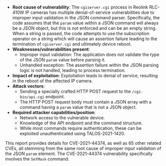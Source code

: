 - **Root cause of vulnerability**: The `cgiserver.cgi` process in Reolink RLC-410W IP cameras has multiple denial-of-service vulnerabilities due to improper input validation in the JSON command parser. Specifically, the code assumes that the `param` value within a JSON command will always be a JSON object, but this is not enforced and can be an empty string. When a string is passed, the code attempts to use the subscription operator on a string which will cause an assertion failure leading to the termination of `cgiserver.cgi` and ultimately device reboot.
- **Weaknesses/vulnerabilities present**:
    - Improper input validation: The application does not validate the type of the JSON `param` value before parsing it.
    - Unhandled exception: The assertion failure within the JSON parsing logic is not handled, leading to process termination.
- **Impact of exploitation**: Exploitation leads to denial of service, resulting in the reboot of the affected IP camera.
- **Attack vectors**:
    - Sending a specially crafted HTTP POST request to the `/cgi-bin/api.cgi` endpoint.
    - The HTTP POST request body must contain a JSON array with a command having a `param` value that is not a JSON object.
- **Required attacker capabilities/position**:
    - Network access to the vulnerable device.
    - Knowledge of the API endpoint and the command structure.
    - While most commands require authentication, these can be exploited unauthenticated using TALOS-2021-1420.

This report provides details for CVE-2021-44374, as well as 65 other related CVEs, all stemming from the same root cause of improper input validation of the JSON `param` element. The CVE-2021-44374 vulnerability specifically involves the `SetMask` command.